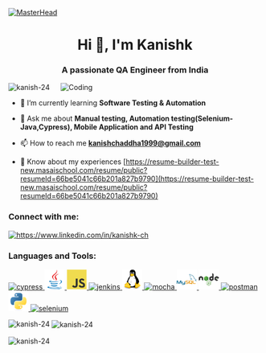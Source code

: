 [![MasterHead](https://i.pinimg.com/originals/b8/33/78/b83378fbaf9f0ea218f9a11558b03aa4.gif)](https://i.pinimg.com/originals/b8/33/78/b83378fbaf9f0ea218f9a11558b03aa4.gif)
<h1 align="center">Hi 👋, I'm Kanishk</h1>
<h3 align="center">A passionate QA Engineer from India</h3>
<img align="right" alt="Coding" width="400" src="https://www.cinntra.com/assets/img/services-img/Software-Quality-Assurance.gif">

<p align="left"> <img src="https://komarev.com/ghpvc/?username=kanish-24&label=Profile%20views&color=0e75b6&style=flat" alt="kanish-24" /> </p>

- 🌱 I’m currently learning **Software Testing & Automation**

- 💬 Ask me about **Manual testing, Automation testing(Selenium-Java,Cypress), Mobile Application and API Testing**

- 📫 How to reach me **kanishchaddha1999@gmail.com**

- 📄 Know about my experiences [https://resume-builder-test-new.masaischool.com/resume/public?resumeId=66be5041c66b201a827b9790](https://resume-builder-test-new.masaischool.com/resume/public?resumeId=66be5041c66b201a827b9790)

<h3 align="left">Connect with me:</h3>
<p align="left">
<a href="https://linkedin.com/in/kanishk-ch" target="blank"><img align="center" src="https://raw.githubusercontent.com/rahuldkjain/github-profile-readme-generator/master/src/images/icons/Social/linked-in-alt.svg" alt="https://www.linkedin.com/in/kanishk-ch" height="30" width="40" /></a>
</p>

<h3 align="left">Languages and Tools:</h3>
<p align="left"> <a href="https://www.cypress.io" target="_blank" rel="noreferrer"> <img src="https://raw.githubusercontent.com/simple-icons/simple-icons/6e46ec1fc23b60c8fd0d2f2ff46db82e16dbd75f/icons/cypress.svg" alt="cypress" width="40" height="40"/> </a> <a href="https://www.java.com" target="_blank" rel="noreferrer"> <img src="https://raw.githubusercontent.com/devicons/devicon/master/icons/java/java-original.svg" alt="java" width="40" height="40"/> </a> <a href="https://developer.mozilla.org/en-US/docs/Web/JavaScript" target="_blank" rel="noreferrer"> <img src="https://raw.githubusercontent.com/devicons/devicon/master/icons/javascript/javascript-original.svg" alt="javascript" width="40" height="40"/> </a> <a href="https://www.jenkins.io" target="_blank" rel="noreferrer"> <img src="https://www.vectorlogo.zone/logos/jenkins/jenkins-icon.svg" alt="jenkins" width="40" height="40"/> </a> <a href="https://www.linux.org/" target="_blank" rel="noreferrer"> <img src="https://raw.githubusercontent.com/devicons/devicon/master/icons/linux/linux-original.svg" alt="linux" width="40" height="40"/> </a> <a href="https://mochajs.org" target="_blank" rel="noreferrer"> <img src="https://www.vectorlogo.zone/logos/mochajs/mochajs-icon.svg" alt="mocha" width="40" height="40"/> </a> <a href="https://www.mysql.com/" target="_blank" rel="noreferrer"> <img src="https://raw.githubusercontent.com/devicons/devicon/master/icons/mysql/mysql-original-wordmark.svg" alt="mysql" width="40" height="40"/> </a> <a href="https://nodejs.org" target="_blank" rel="noreferrer"> <img src="https://raw.githubusercontent.com/devicons/devicon/master/icons/nodejs/nodejs-original-wordmark.svg" alt="nodejs" width="40" height="40"/> </a> <a href="https://postman.com" target="_blank" rel="noreferrer"> <img src="https://www.vectorlogo.zone/logos/getpostman/getpostman-icon.svg" alt="postman" width="40" height="40"/> </a> <a href="https://www.python.org" target="_blank" rel="noreferrer"> <img src="https://raw.githubusercontent.com/devicons/devicon/master/icons/python/python-original.svg" alt="python" width="40" height="40"/> </a> <a href="https://www.selenium.dev" target="_blank" rel="noreferrer"> <img src="https://raw.githubusercontent.com/detain/svg-logos/780f25886640cef088af994181646db2f6b1a3f8/svg/selenium-logo.svg" alt="selenium" width="40" height="40"/> </a> </p>

<p><img align="left" src="https://github-readme-stats.vercel.app/api/top-langs?username=kanish-24&show_icons=true&locale=en&layout=compact" alt="kanish-24" /></p>

<p>&nbsp;<img align="center" src="https://github-readme-stats.vercel.app/api?username=kanish-24&show_icons=true&locale=en" alt="kanish-24" /></p>

<p><img align="center" src="https://github-readme-streak-stats.herokuapp.com/?user=kanish-24&" alt="kanish-24" /></p>
